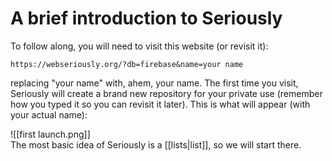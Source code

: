 # A brief introduction to Seriously

To follow along, you will need to visit this website (or revisit it):

`https://webseriously.org/?db=firebase&name=your name`

replacing "your name" with, ahem, your name. The first time you visit, Seriously will create a brand new repository for your private use (remember how you typed it so you can revisit it later). This is what will appear (with your actual name):

![[first launch.png]]  
The most basic idea of Seriously is a [[lists|list]], so we will start there. 